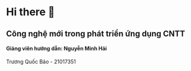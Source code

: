 # Hi there 👋

## Công nghệ mới trong phát triển ứng dụng CNTT

#### Giảng viên hướng dẫn: Nguyễn Minh Hải

Trương Quốc Bảo - 21017351
